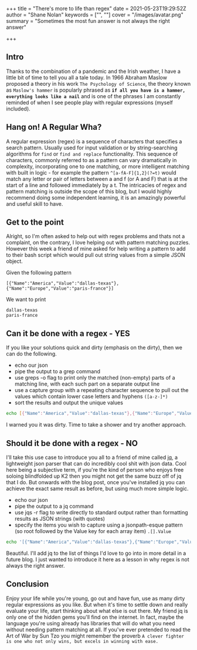 +++
title = "There's more to life than regex"
date = 2021-05-23T19:29:52Z
author = "Shane Nolan"
keywords = ["", ""]
cover = "/images/avatar.png"
summary = "Sometimes the most fun answer is not always the right answer"

+++

## Intro
Thanks to the combination of a pandemic and the Irish weather, I have a little bit of time to tell you all a tale today. In 1966 Abraham Maslow proposed a theory in his work `The Psychology of Science`, the theory known as `Maslow's hammer` is popularly phrased as **`if all you have is a hammer, everything looks like a nail`** and is one of the phrases I am constantly reminded of when I see people play with regular expressions (myself included). 

## Hang on! A Regular Wha?
A regular expression (regex) is a sequence of characters that specifies a search pattern. Usually used for input validation or by string-searching algorithms for `find` or `find and replace` functionality. This sequence of characters, commonly referred to as a pattern can vary dramatically in complexity, incorporating one to one matching, or more intelligent matching with built in logic - for example the pattern `^[a-fA-F]{1,2}(?=t)` would match any letter or pair of letters between a and f (or A and F) that is at the start of a line and followed immediately by a t. The intricacies of regex and pattern matching is outside the scope of this blog, but I would highly recommend doing some independent learning, it is an amazingly powerful and useful skill to have.

## Get to the point
Alright, so I'm often asked to help out with regex problems and thats not a complaint, on the contrary, I love helping out with pattern matching puzzles. However this week a friend of mine asked for help writing a pattern to add to their bash script which would pull out string values from a simple JSON object.

Given the following pattern
```
[{"Name":"America","Value":"dallas-texas"},{"Name":"Europe","Value":"paris-france"}]
```
We want to print
```
dallas-texas
paris-france
```

## Can it be done with a regex - YES
If you like your solutions quick and dirty (emphasis on the dirty), then we can do the following.
 - echo our json
 - pipe the output to a grep command
 - use greps -o flag to print only the matched (non-empty) parts of a matching line, with each such part on a separate output line
 - use a capture group with a repeating character sequence to pull out the values which contain lower case letters and hyphens `([a-z-]*)`
 - sort the results and output the unique values

```bash
echo [{"Name":"America","Value":"dallas-texas"},{"Name":"Europe","Value":"paris-france"}] | grep -o 'Value:\([a-z-]*\)' | cut -d: -f 2 | sort | uniq
```
I warned you it was dirty. Time to take a shower and try another approach.

## Should it be done with a regex - NO
I'll take this use case to introduce you all to a friend of mine called [jq](https://stedolan.github.io/jq/), a lightweight json parser that can do incredibly cool shit with json data. Cool here being a subjective term, if you're the kind of person who enjoys free soloing blindfolded up K2 then you might not get the same buzz off of jq that I do. But onwards with the blog post, once you've installed jq you can achieve the exact same result as before, but using much more simple logic.
 - echo our json
 - pipe the output to a jq command
 - use jqs -r flag to write directly to standard output rather than formatting results as JSON strings (with quotes)
 - specify the items you wish to capture using a jsonpath-esque pattern (so root followed by the Value key for each array item) `.[].Value`

```bash
echo '[{"Name":"America","Value":"dallas-texas"},{"Name":"Europe","Value":"paris-france"}]' | jq -r ".[].Value"
```
Beautiful. I'll add jq to the list of things I'd love to go into in more detail in a future blog. I just wanted to introduce it here as a lesson in why regex is not always the right answer.

## Conclusion
Enjoy your life while you're young, go out and have fun, use as many dirty regular expressions as you like. But when it's time to settle down and really evaluate your life, start thinking about what else is out there. My friend jq is only one of the hidden gems you'll find on the internet. In fact, maybe the language you're using already has libraries that will do what you need without needing pattern matching at all. If you've ever pretended to read the Art of War by Sun Tzo you might remember the proverb `A clever fighter is one who not only wins, but excels in winning with ease.`